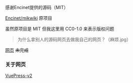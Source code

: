 感谢Encinet提供的源码（MIT）

[Encinet/mikwiki](https://github.com/Encinet/mikwiki) 原项目

虽然原项目是 MIT 但我这里用 CC0-1.0 来表示版权问题

> 为什么拿别人的源码网页去做我自己的网页？（麻烦.jpg）

[网页](https://a-black-fish.github.io/Documents/) <del>未完成</del>

### 关于网页

[VuePress-v2](https://v2.vuepress.vuejs.org)
